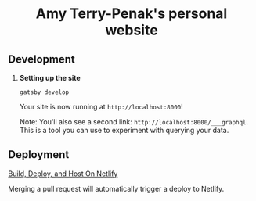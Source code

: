 <h1 align="center">
  Amy Terry-Penak's personal website
</h1>

## Development

1.  **Setting up the site**

    ```shell
    gatsby develop
    ```

    Your site is now running at `http://localhost:8000`!

    Note: You'll also see a second link: `http://localhost:8000/___graphql`. This is a tool you can use to experiment with querying your data.

## Deployment

[Build, Deploy, and Host On Netlify](https://netlify.com)

Merging a pull request will automatically trigger a deploy to Netlify.


